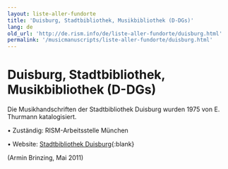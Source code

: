 ```yaml
---
layout: liste-aller-fundorte
title: 'Duisburg, Stadtbibliothek, Musikbibliothek (D-DGs)'
lang: de
old_url: 'http://de.rism.info/de/liste-aller-fundorte/duisburg.html'
permalink: '/musicmanuscripts/liste-aller-fundorte/duisburg.html'
---
```



# Duisburg, Stadtbibliothek, Musikbibliothek (D-DGs)

Die Musikhandschriften der Stadtbibliothek Duisburg wurden 1975 von E. Thurmann katalogisiert.

• Zuständig: RISM-Arbeitsstelle München

• Website: [Stadtbibliothek Duisburg](https://www.duisburg.de/microsites/stadtbibliothek/standorte/musikbibliothek.php "Opens external link in new window"){:blank}

(Armin Brinzing, Mai 2011)


